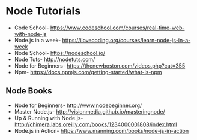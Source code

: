 # Node Tutorials

* Code School- https://www.codeschool.com/courses/real-time-web-with-node-js
* Node.js in a week- https://ilovecoding.org/courses/learn-node-js-in-a-week
* Node School- https://nodeschool.io/
* Node Tuts- http://nodetuts.com/
* Node for Beginners- https://thenewboston.com/videos.php?cat=355
* Npm- https://docs.npmjs.com/getting-started/what-is-npm

## Node Books

* Node for Beginners- http://www.nodebeginner.org/
* Master Node.js- http://visionmedia.github.io/masteringnode/
* Up & Running with Node.js- http://chimera.labs.oreilly.com/books/1234000001808/index.html
* Node.js in Action- https://www.manning.com/books/node-js-in-action
